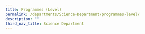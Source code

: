 ```yaml
---
title: Programmes (Level)
permalink: /departments/Science-Department/programmes-level/
description: ""
third_nav_title: Science Department
---
```

